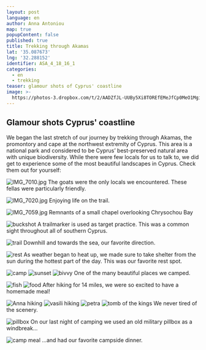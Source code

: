 ```yaml
---
layout: post
language: en
author: Anna Antoniou
map: true
popupContent: false
published: true
title: Trekking through Akamas
lat: '35.087673'
lng: '32.288152'
identifier: ASA_4_18_16_1
categories:
  - en
  - trekking
teaser: glamour shots of Cyprus' coastline
image: >-
  https://photos-3.dropbox.com/t/2/AADZfJL-UUBy5Xi8TOREfEMeJfCp0MeO1MgiEdoGP3IKvw/12/58095057/jpeg/32x32/1/_/1/2/IMG_7516.jpg/EICO8SwYmgMgAigC/N1ExUcOY7cmS6OSNHkIXZCX4_VxSlqsH5ehwy_gcSu0?size_mode=5
---
```

## Glamour shots Cyprus' coastline

We began the last stretch of our journey by trekking through Akamas, the promontory and cape at the northwest extremity of Cyprus. This area is a national park and considered to be Cyprus’ best-preserved natural area with unique biodiversity. While there were few locals for us to talk to, we did get to experience some of the most beautiful landscapes in Cyprus. Check them out for yourself: 

![IMG_7010.jpg]({{site.baseurl}}/media/IMG_7010.jpg)
The goats were the only locals we encountered. These fellas were particularly friendly. 

![IMG_7020.jpg]({{site.baseurl}}/media/IMG_7020.jpg)
Enjoying life on the trail. 

![IMG_7059.jpg]({{site.baseurl}}/media/IMG_7059.jpg)
Remnants of a small chapel overlooking Chrysochou Bay

![buckshot](https://dl.dropboxusercontent.com/u/58095057/akamas/IMG_7118.jpg)
A trailmarker is used as target practice. This was a common sight throughout all of southern Cyprus.

![trail](https://dl.dropboxusercontent.com/u/58095057/akamas/IMG_2960.jpg)
Downhill and towards the sea, our favorite direction.

![rest](https://dl.dropboxusercontent.com/u/58095057/akamas/IMG_7137.jpg)
As weather began to heat up, we made sure to take shelter from the sun during the hottest part of the day. This was our favorite rest spot. 

![camp](https://dl.dropboxusercontent.com/u/58095057/akamas/IMG_7169.jpg)
![sunset](https://dl.dropboxusercontent.com/u/58095057/akamas/IMG_7203.jpg)
![bivvy]({{site.baseurl}}/https://dl.dropboxusercontent.com/u/58095057/akamas/IMG_7207.jpg)
One of the many beautiful places we camped. 

![fish](https://dl.dropboxusercontent.com/u/58095057/akamas/IMG_7181.jpg)
![food](https://dl.dropboxusercontent.com/u/58095057/akamas/IMG_7199.jpg)
After hiking for 14 miles, we were so excited to have a homemade meal! 


![Anna hiking](https://dl.dropboxusercontent.com/u/58095057/akamas/IMG_7234.jpg)
![vasili hiking](https://dl.dropboxusercontent.com/u/58095057/akamas/IMG_7425.jpg)
![petra](https://dl.dropboxusercontent.com/u/58095057/akamas/IMG_7516.jpg)
![tomb of the kings](https://dl.dropboxusercontent.com/u/58095057/akamas/IMG_7311.jpg)
We never tired of the scenery. 

![pillbox](https://dl.dropboxusercontent.com/u/58095057/akamas/IMG_3048.jpg)
On our last night of camping we used an old military pillbox as a windbreak...

![camp meal]({{site.baseurl}}/https://dl.dropboxusercontent.com/u/58095057/akamas/IMG_3037.jpg)
...and had our favorite campside dinner.
